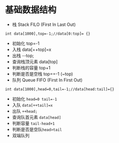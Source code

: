 # 基础数据结构
- 栈 Stack FILO (First In Last Out)
```$xslt
int data[1000],top=-1;//data[0:top]= {}
```
   - 初始化 top=-1
   - 入栈 data[++top]=x
   - 出栈 --top;
   - 查询栈顶元素 data[top]
   - 判断栈的容量 top+1
   - 判断是否是空栈 top==-1 (~top)
- 队列 Queue FIFO (First In First Out)
```$xslt
int data[1000],head=0,tail=-1;//data[head:tail]={}
```
   - 初始化 ```head=0 tail=-1```
   - 入队 ```data[++tail]=x```
   - 出队 ```++head;```
   - 查询队首元素 ```data[head]```
   - 判断容量 ```tail-head+1```
   - 判断是否是空队```head>tail``` 
- 双端队列

